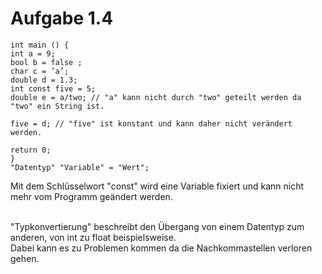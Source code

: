 #  Aufgabe 1.4

```
int main () {
int a = 9;
bool b = false ;
char c = ’a’;
double d = 1.3;
int const five = 5;
double e = a/two; // "a" kann nicht durch "two" geteilt werden da "two" ein String ist.

five = d; // "five" ist konstant und kann daher nicht verändert werden.

return 0;
}
"Datentyp" "Variable" = "Wert";
```

Mit dem Schlüsselwort "const" wird eine Variable fixiert und kann nicht mehr vom Programm geändert werden. <br/> <br/>

"Typkonvertierung" beschreibt den Übergang von einem Datentyp zum anderen, von int zu float beispielsweise. <br/> 
Dabei kann es zu Problemen kommen da die Nachkommastellen verloren gehen. 
